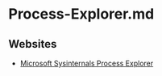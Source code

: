 # Process-Explorer.md

## Websites

* [Microsoft Sysinternals Process Explorer](https://learn.microsoft.com/en-us/sysinternals/downloads/process-explorer)
